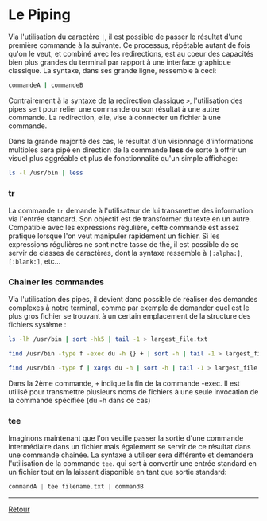 # Le Piping

Via l'utilisation du caractère `|`, il est possible de passer le résultat d'une première commande à la suivante. Ce processus, répétable autant de fois qu'on le veut, et combiné avec les redirections, est au coeur des capacités bien plus grandes du terminal par rapport à une interface graphique classique. La syntaxe, dans ses grande ligne, ressemble à ceci:

```bash
commandeA | commandeB
```

Contrairement à la syntaxe de la redirection classique `>`, l'utilisation des pipes sert pour relier une commande ou son résultat à une autre commande. La redirection, elle, vise à connecter un fichier à une commande.

Dans la grande majorité des cas, le résultat d'un visionnage d'informations multiples sera pipé en direction de la commande **less** de sorte à offrir un visuel plus aggréable et plus de fonctionnalité qu'un simple affichage:

```bash
ls -l /usr/bin | less
```

### tr

La commande `tr` demande à l'utilisateur de lui transmettre des information via l'entrée standard. Son objectif est de transformer du texte en un autre. Compatible avec les expressions régulière, cette commande est assez pratique lorsque l'on veut manipuler rapidement un fichier. Si les expressions régulières ne sont notre tasse de thé, il est possible de se servir de classes de caractères, dont la syntaxe ressemble à `[:alpha:]`, `[:blank:]`, etc...

### Chainer les commandes

Via l'utilisation des pipes, il devient donc possible de réaliser des demandes complexes à notre terminal, comme par exemple de demander quel est le plus gros fichier se trouvant à un certain emplacement de la structure des fichiers système :

```bash
ls -lh /usr/bin | sort -hk5 | tail -1 > largest_file.txt

find /usr/bin -type f -exec du -h {} + | sort -h | tail -1 > largest_file.txt

find /usr/bin -type f | xargs du -h | sort -h | tail -1 > largest_file.txt
```

Dans la 2ème commande, `+` indique la fin de la commande -exec. Il est utilisé pour transmettre plusieurs noms de fichiers à une seule invocation de la commande spécifiée (du -h dans ce cas)

### tee

Imaginons maintenant que l'on veuille passer la sortie d'une commande intermédiaire dans un fichier mais également se servir de ce résultat dans une commande chainée. La syntaxe à utiliser sera différente et demandera l'utilisation de la commande `tee`. qui sert à convertir une entrée standard en un fichier tout en la laissant disponible en tant que sortie standard:

```python
commandA | tee filename.txt | commandB
```

---

[Retour](../README.md)
